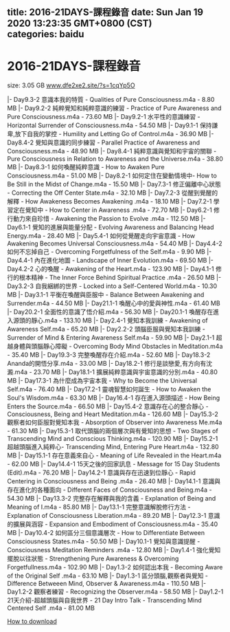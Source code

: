 
title: 2016-21DAYS-課程錄音
date: Sun Jan 19 2020 13:23:35 GMT+0800 (CST)    
categories: baidu
---

# 2016-21DAYS-課程錄音
size: 3.05 GB
 www.dfe2xe2.site/?s=1cqYp5O
 
|- Day9.3-2 意識本我的特質 - Qualities of Pure Consciousness.m4a - 8.80 MB
|- Day9.2-2 純粹覺知和純粹意識的練習 - Practice of Pure Awareness and Pure Consciousness.m4a - 73.60 MB
|- Day9.2-1 水平性的意識練習 - Horizontal Surrender of Consciousness.m4a - 54.50 MB
|- Day9.1-1 保持謙卑,放下自我的掌控 - Humility and Letting Go of Control.m4a - 36.90 MB
|- Day8.4-2 覺知與意識的同步練習 - Parallel Practice of Awareness and Consciousness.m4a - 48.90 MB
|- Day8.4-1 純粹意識與覺知和宇宙的關聯 - Pure Consciousness in Relation to Awareness and the Universe.m4a - 38.80 MB
|- Day8.3-1 如何喚醒純粹意識 - How to Awaken Pure Consciousness.m4a - 51.00 MB
|- Day8.2-1 如何定住在變動情境中- How to Be Still in the Midst of Change.m4a - 15.50 MB
|- Day7.3-1 修正偏離中心狀態 - Correcting the Off Center State.m4a - 32.10 MB
|- Day7.2-3 從醒到覺醒的解釋 - How Awakeness Becomes Awakening .m4a - 18.10 MB
|- Day7.2-1 學習定在覺知中 - How to Center in Awareness  .m4a - 72.70 MB
|- Day6.2-1 修行動力來自珍惜 - Awakening the Passion to Evolve  .m4a - 112.50 MB
|- Day6.1-1 覺知的進展與能量分配 - Evolving Awareness and Balancing Head Energy.m4a - 28.40 MB
|- Day5.4-1 如何從覺醒走向宇宙意識 - How Awakening Becomes Universal Consciousness.m4a - 54.40 MB
|- Day4.4-2 如何不忘掉自己 - Overcoming Forgetfulness of the Self.m4a - 9.90 MB
|- Day4.4-1 內在進化地圖 - Landscape of Inner Evolution.m4a - 69.50 MB
|- Day4.2-2 心的喚醒 - Awakening of the Heart.m4a - 123.90 MB
|- Day4.1-1 修行的根本精神 - The Inner Force Behind Spiritual Practice .m4a - 26.50 MB
|- Day3.2-3 自我綑綁的世界 - Locked into a Self-Centered World.m4a - 10.30 MB
|- Day3.1-1 平衡在喚醒與臣服中 - Balance Between Awakening and Surrender.m4a - 44.50 MB
|- Day21.1-1 喚醒心中的愛與神性.m4a - 61.40 MB
|- Day20.2-1 全面性的意識了悟介紹.m4a - 56.30 MB
|- Day20.1-1 喚醒存在進入源頭的靜心.m4a - 133.10 MB
|- Day2.4-1 覺知本我訓練 - Awakening of Awareness Self.m4a - 65.20 MB
|- Day2.2-2 頭腦臣服與覺知本我訓練 - Surrender of Mind & Entering Awareness Self.m4a - 59.90 MB
|- Day2.1-1 超越身體與頭腦靜心障礙 - Overcoming Body Mind Obstacles in Meditation.m4a - 35.40 MB
|- Day19.3-3 完整喚醒存在介紹.m4a - 52.60 MB
|- Day18.3-2 Ananda的開悟分享.m4a - 33.00 MB
|- Day18.2-1 修行是談戀愛,有方向有沈澱.m4a - 23.70 MB
|- Day18.1-1 擴展純粹意識與宇宙意識的分別.m4a - 40.80 MB
|- Day17.3-1 為什麼成為宇宙本我 - Why to Become the Universal Self.m4a - 76.40 MB
|- Day17.2-1 靈魂智慧如何誕生 - How to Awaken the Soul's Wisdom.m4a - 63.30 MB
|- Day16.4-1 存在進入源頭描述  - How Being Enters the Source.m4a - 66.50 MB
|- Day15.4-2 意識存在心的整合靜心 - Consciousness, Being and Heart Meditation.m4a - 126.60 MB
|- Day15.3-2 觀察者如何臣服對覺知本我 - Absorption of Observer into Awareness Me.m4a - 61.30 MB
|- Day15.3-1 取代頭腦的兩個層次與有覺知的思想 - Two Stages of Transcending Mind and Conscious Thinking.m4a - 120.90 MB
|- Day15.2-1 超越頭腦進入純粹心- Transcending Mind, Entering Pure Heart.m4a - 132.80 MB
|- Day15.1-1 存在意義來自心 - Meaning of Life Revealed in the Heart.m4a - 62.00 MB
|- Day14.4-1 15天之後的回家訊息 - Message for 15 Day Students (Edit).m4a - 76.20 MB
|- Day14.2-1 意識與存在迅速到位靜心 - Rapid Centering in Consciousness and Being .m4a - 26.40 MB
|- Day14.1-1 意識與存在進化的各種面向 - Different Faces of Consciousness and Being.m4a - 54.30 MB
|- Day13.3-2 完整存在解釋與我的含義 - Explanation of Being and Meaning of I.m4a - 85.80 MB
|- Day13.1-1 完整意識解脫修行方法  - Explanation of Consciousness Liberation.m4a - 89.20 MB
|- Day12.3-1 意識的擴展與涵容 - Expansion and Embodiment of Consciousness.m4a - 35.40 MB
|- Day10.4-2 如何區分三個意識層次 - How to Differentiate Between Consciousness States.m4a - 50.50 MB
|- Day10.1-1 覺知與意識提醒 - Consciousness Meditation Reminders .m4a - 12.80 MB
|- Day1.4-1 強化覺知擺脫以往狀態 - Strengthening Pure Awareness & Overcoming Forgetfullness.m4a - 102.90 MB
|- Day1.3-2 如何認出本我 - Becoming Aware of the Original Self .m4a - 63.10 MB
|- Day1.3-1 區分頭腦,觀察者與覺知 - Difference Betweeen Mind, Observer & Awareness.m4a - 110.50 MB
|- Day1.2-2 觀察者練習 - Recognizing the Observer.m4a - 58.50 MB
|- Day1.2-1 21天介紹-超越頭腦與自我世界 - 21 Day Intro Talk - Transcending Mind Centered Self .m4a - 81.00 MB

[How to download](https://bpcam.bemobtrk.com/go/2ceec3aa-1ca2-46d6-b9ff-aaa5c184517c?jno=156)